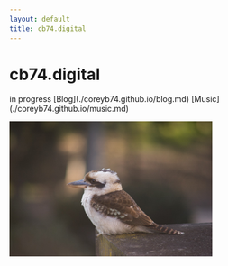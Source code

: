 ```yaml
---
layout: default
title: cb74.digital
---
```

<body>
	<h1>cb74.digital</h1>
	<p>in progress
	[Blog](./coreyb74.github.io/blog.md)
	[Music](./coreyb74.github.io/music.md)
	</p>
<img src="images/DSC08828-2.jpg" width="360" height="240" class="center"/>
</body>
